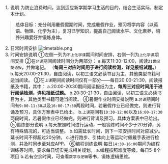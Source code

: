 1. 说明
为防止浪费时间，达到适应新学期学习生活的目的，结合生活实际，制定本计划。
>**总体目标：充分利用暑假假期时间，完成暑假作业，预习将学内容（以英语、物理、化学为主），复习已学知识，提高自己阅读水平、文化素养，培养兴趣爱好并锻炼身体。**
2. 日常时间安排
![timetable.png](:/index/_resources/3e5ede1bd96c486e9bc2189fede5b89e.png)
3. 时间安排说明
	①左侧一列为`不上化学课`期间时间安排，右侧一列为`上化学课`期间安排
	②在`非课`期间阅读时间分为两部分：
	a.每天11:30-12:00，阅读`21世纪英语报`，并做笔记。
	（**每周三对应时间用于进行阅读检测，详见报纸试题。**）
	b.每天20:00-21:30，自由阅读，以初三语文必读书目为主，其他类型书籍可适当阅读。
	③在`上课`期间阅读时间仅有一部分——每日20:00-21:30，阅读报纸及书籍，其中：
	a.20:00-20:30期间阅读报纸为主，**每周三对应时间用于进行阅读检测，详见报纸试题。**
	b.20:30-21:30，自由阅读，以初三语文必读书目为主，其他类型书籍可适当阅读。
	④暑假作业时间安排说明
	a.`非课`期间时间有`9:00-11:30`以及`16:00-17:30`两段时间，若暑假作业已经做完，则进行背诵及预习，具体方案表中已给出。
	b.`上课`期间有`10:30-12:00`以及`16:00-17:30`两段时间，若暑假作业已经做完，则进行背诵及预习，具体方案表中已给出。
	⑤锻炼部分说明
	a.每天按照时间进行运动，一般锻炼时间不少于20分钟，另有特殊情况的，可适当调整。
	b.如需延长时间，则下一项安排时间对应减少。延长时间不得超过20分钟。
	c.进行跑步、引体向上等运动时佩戴手表进行检测，并及时同步至对应APP。
	⑥编程训练说明
	每日`14:30-16:00`期间为编程训练等时间，要求每日切实完成相关规划。
	a.编程按照难度等级，每日5-8个项目
	b.若有空余时间，可查看`数学与逻辑`等书，锻炼逻辑思维。
